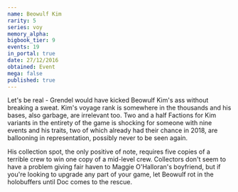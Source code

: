 ```yaml
---
name: Beowulf Kim
rarity: 5
series: voy
memory_alpha:
bigbook_tier: 9
events: 19
in_portal: true
date: 27/12/2016
obtained: Event
mega: false
published: true
---
```


Let's be real - Grendel would have kicked Beowulf Kim's ass without breaking a sweat. Kim's voyage rank is somewhere in the thousands and his bases, also garbage, are irrelevant too. Two and a half Factions for Kim variants in the entirety of the game is shocking for someone with nine events and his traits, two of which already had their chance in 2018, are ballooning in representation, possibly never to be seen again.

His collection spot, the only positive of note, requires five copies of a terrible crew to win one copy of a mid-level crew. Collectors don't seem to have a problem giving fair haven to Maggie O'Halloran's boyfriend, but if you're looking to upgrade any part of your game, let Beowulf rot in the holobuffers until Doc comes to the rescue.
